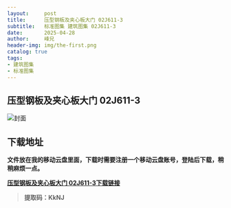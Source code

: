 ```yaml
---
layout:     post
title:      压型钢板及夹心板大门 02J611-3
subtitle:   标准图集 建筑图集 02J611-3
date:       2025-04-28
author:     峰兄
header-img: img/the-first.png
catalog: true
tags:
- 建筑图集
- 标准图集
---
```

## 压型钢板及夹心板大门 02J611-3
![封面](https://pic1.imgdb.cn/item/680e106058cb8da5c8d047c2.png)

## 下载地址 ##
**文件放在我的移动云盘里面，下载时需要注册一个移动云盘账号，登陆后下载，稍稍麻烦一点。**  
  
[**压型钢板及夹心板大门 02J611-3下载链接**](https://caiyun.139.com/m/i?105CerErqSlO8)

> **提取码：KkNJ**
